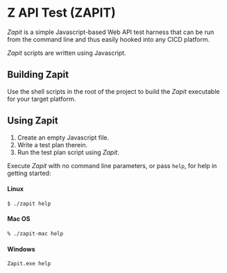 # Z API Test (ZAPIT)

*Zapit* is a simple Javascript-based Web API test harness that can be run from the command line and thus easily hooked into any CICD platform.

*Zapit* scripts are written using Javascript.

## Building Zapit

Use the shell scripts in the root of the project to build the *Zapit* executable for your target platform.

## Using Zapit

1. Create an empty Javascript file.
2. Write a test plan therein.
3. Run the test plan script using *Zapit*.

Execute *Zapit* with no command line parameters, or pass ```help```, for help in getting started:

#### Linux

```$ ./zapit help```

#### Mac OS

```% ./zapit-mac help```

#### Windows

```Zapit.exe help```
